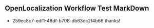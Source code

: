 ## OpenLocalization Workflow Test MarkDown
* 259ec8c7-edf1-48df-b708-db63dc2f4b66 thanks!

<!--HONumber=Sep16_HO1-->



